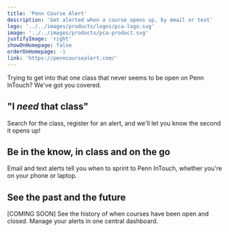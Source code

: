 ```yaml
---
title: 'Penn Course Alert'
description: 'Get alerted when a course opens up, by email or text'
logo: '../../images/products/logos/pca-logo.svg'
image: '../../images/products/pca-product.svg'
justifyImage: 'right'
showOnHomepage: false
orderOnHomepage: -1
link: 'https://penncoursealert.com/'
---
```


Trying to get into that one class that never seems to be open on Penn InTouch? We've got you covered.

## "I _need_ that class"

Search for the class, register for an alert, and we'll let you know the second it opens up!

## Be in the know, in class and on the go

Email and text alerts tell you when to sprint to Penn InTouch, whether you're on your phone or laptop.

## See the past and the future

[COMING SOON] See the history of when courses have been open and closed. Manage your alerts in one central dashboard.
